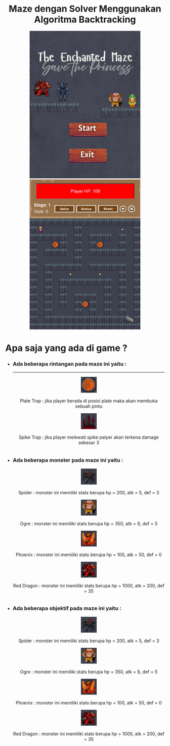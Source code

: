 <h1 align="center"> Maze dengan Solver Menggunakan Algoritma Backtracking  </h1>

<div align="center">
  <img src="project/dokumentasi/menu.png" width="350px">
  <img src="project/dokumentasi/gameplay.png" width="350px">
</div>

# Apa saja yang ada di game ?
<ul>
  <li><h3> Ada beberapa rintangan pada maze ini yaitu :</h3></li>
  <hr/>
    <div align="center">
      <img src="project/img/plate.png" width="50px">
      <p style="display: inline-block">Plate Trap : jika player berada di posisi plate maka akan membuka sebuah pintu</p>
    </div>
    <div align="center">
      <img src="project/img/trap.png" width="50px">
      <p style="display: inline-block">Spike Trap : jika player melewati spike palyer akan terkena damage sebesar 3 </p>
    </div>
  <li><h3>Ada beberapa monster pada maze ini yaitu :</h3></li>
    <div align="center">
      <img src="project/img/spider.png" width="50px">
      <p style="display: inline-block">Spider : monster ini memiliki stats berupa hp = 200, atk = 5, def = 3</p>
    </div>
    <div align="center">
      <img src="project/img/ogre.png" width="50px">
      <p style="display: inline-block">Ogre : monster ini memiliki stats berupa hp = 350, atk = 8, def = 5</p>
    </div>
    <div align="center">
      <img src="project/img/phoenix.png" width="50px">
      <p style="display: inline-block">Phoenix : monster ini memiliki stats berupa hp = 100, atk = 50, def = 0</p>
    </div>
    <div align="center">
      <img src="project/img/redDragon.png" width="50px">
      <p style="display: inline-block">Red Dragon : monster ini memiliki stats berupa hp = 1000, atk = 200, def = 35</p>
    </div>
  <li><h3>Ada beberapa objektif pada maze ini yaitu :</h3></li>
    <div align="center">
      <img src="project/img/spider.png" width="50px">
      <p style="display: inline-block">Spider : monster ini memiliki stats berupa hp = 200, atk = 5, def = 3</p>
    </div>
    <div align="center">
      <img src="project/img/ogre.png" width="50px">
      <p style="display: inline-block">Ogre : monster ini memiliki stats berupa hp = 350, atk = 8, def = 5</p>
    </div>
    <div align="center">
      <img src="project/img/phoenix.png" width="50px">
      <p style="display: inline-block">Phoenix : monster ini memiliki stats berupa hp = 100, atk = 50, def = 0</p>
    </div>
    <div align="center">
      <img src="project/img/redDragon.png" width="50px">
      <p style="display: inline-block">Red Dragon : monster ini memiliki stats berupa hp = 1000, atk = 200, def = 35</p>
    </div>
</ul>

